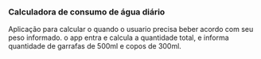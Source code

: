 ### Calculadora de consumo de água diário ###

Aplicação para calcular o quando o usuario precisa beber
acordo com seu peso informado. o app entra e calcula a quantidade total, e informa
quantidade de garrafas de 500ml e copos de 300ml.

